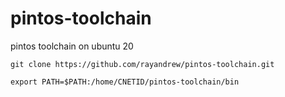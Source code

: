 # pintos-toolchain
pintos toolchain on ubuntu 20

`git clone https://github.com/rayandrew/pintos-toolchain.git`

`export PATH=$PATH:/home/CNETID/pintos-toolchain/bin`
